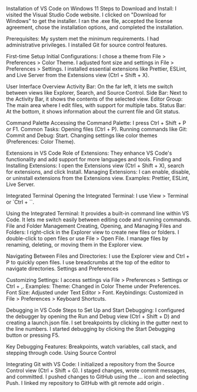 Installation of VS Code on Windows 11
Steps to Download and Install:
I visited the Visual Studio Code website.
I clicked on "Download for Windows" to get the installer.
I ran the .exe file, accepted the license agreement, chose the installation options, and completed the installation.

Prerequisites:
My system met the minimum requirements.
I had administrative privileges.
I installed Git for source control features.

First-time Setup
Initial Configurations:
I chose a theme from File > Preferences > Color Theme.
I adjusted font size and settings in File > Preferences > Settings.
I installed essential extensions like Prettier, ESLint, and Live Server from the Extensions view (Ctrl + Shift + X).

User Interface Overview
Activity Bar: On the far left, it lets me switch between views like Explorer, Search, and Source Control.
Side Bar: Next to the Activity Bar, it shows the contents of the selected view.
Editor Group: The main area where I edit files, with support for multiple tabs.
Status Bar: At the bottom, it shows information about the current file and Git status.

Command Palette
Accessing the Command Palette:
I press Ctrl + Shift + P or F1.
Common Tasks:
Opening files (Ctrl + P).
Running commands like Git: Commit and Debug: Start.
Changing settings like color themes (Preferences: Color Theme).

Extensions in VS Code
Role of Extensions:
They enhance VS Code's functionality and add support for more languages and tools.
Finding and Installing Extensions:
I open the Extensions view (Ctrl + Shift + X), search for extensions, and click Install.
Managing Extensions:
I can enable, disable, or uninstall extensions from the Extensions view.
Examples: Prettier, ESLint, Live Server.

Integrated Terminal
Opening the Integrated Terminal:
I use View > Terminal or `Ctrl + ``.

Using the Integrated Terminal:
It provides a built-in command line within VS Code.
It lets me switch easily between editing code and running commands.
File and Folder Management
Creating, Opening, and Managing Files and Folders:
I right-click in the Explorer view to create new files or folders.
I double-click to open files or use File > Open File.
I manage files by renaming, deleting, or moving them in the Explorer view.

Navigating Between Files and Directories:
I use the Explorer view and Ctrl + P to quickly open files.
I use breadcrumbs at the top of the editor to navigate directories.
Settings and Preferences

Customizing Settings:
I access settings via File > Preferences > Settings or Ctrl + ,.
Examples:
Theme: Changed in Color Theme under Preferences.
Font Size: Adjusted under Text Editor > Font.
Keybindings: Customized in File > Preferences > Keyboard Shortcuts.

Debugging in VS Code
Steps to Set Up and Start Debugging:
I configured the debugger by opening the Run and Debug view (Ctrl + Shift + D) and creating a launch.json file.
I set breakpoints by clicking in the gutter next to the line numbers.
I started debugging by clicking the Start Debugging button or pressing F5.

Key Debugging Features:
Breakpoints, watch variables, call stack, and stepping through code.
Using Source Control

Integrating Git with VS Code:
I initialized a repository from the Source Control view (Ctrl + Shift + G).
I staged changes, wrote commit messages, and committed.
I pushed changes to GitHub using the ... icon and selecting Push.
I linked my repository to GitHub with git remote add origin <URL>.
